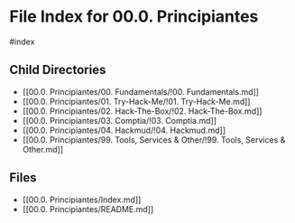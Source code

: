 # File Index for 00.0. Principiantes
#index

## Child Directories

- [[00.0. Principiantes/00. Fundamentals/!00. Fundamentals.md]]
- [[00.0. Principiantes/01. Try-Hack-Me/!01. Try-Hack-Me.md]]
- [[00.0. Principiantes/02. Hack-The-Box/!02. Hack-The-Box.md]]
- [[00.0. Principiantes/03. Comptia/!03. Comptia.md]]
- [[00.0. Principiantes/04. Hackmud/!04. Hackmud.md]]
- [[00.0. Principiantes/99. Tools, Services & Other/!99. Tools, Services & Other.md]]

## Files

- [[00.0. Principiantes/Index.md]]
- [[00.0. Principiantes/README.md]]
